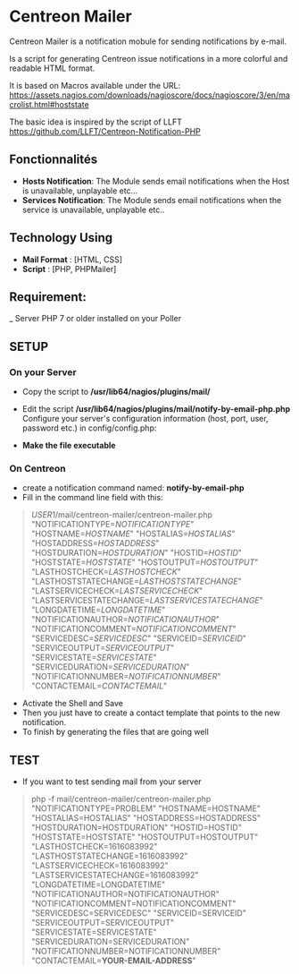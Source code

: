 # Centreon Mailer

Centreon Mailer is a notification mobule for sending notifications by e-mail.

Is a script for generating Centreon issue notifications in a more colorful and readable HTML format.

It is based on Macros available under the URL: https://assets.nagios.com/downloads/nagioscore/docs/nagioscore/3/en/macrolist.html#hoststate

The basic idea is inspired by the script of LLFT https://github.com/LLFT/Centreon-Notification-PHP

## Fonctionnalités

- **Hosts Notification**: The Module sends email notifications when the Host is unavailable, unplayable etc...
- **Services Notification**: The Module sends email notifications when the service is unavailable, unplayable etc..

## Technology Using

- **Mail Format** : [HTML, CSS]
- **Script** : [PHP, PHPMailer]


## Requirement:
_ Server PHP 7 or older installed on your Poller

## SETUP

### On your Server 
 
* Copy the script to __/usr/lib64/nagios/plugins/mail/__

* Edit the script __/usr/lib64/nagios/plugins/mail/notify-by-email-php.php__ Configure your server's configuration information (host, port, user, password etc.) in config/config.php: 
      
* __Make the file executable__


### On Centreon 
 
* create a notification command named: __notify-by-email-php__
* Fill in the command line field with this: 
> $USER1$/mail/centreon-mailer/centreon-mailer.php "NOTIFICATIONTYPE=$NOTIFICATIONTYPE$" "HOSTNAME=$HOSTNAME$" "HOSTALIAS=$HOSTALIAS$" "HOSTADDRESS=$HOSTADDRESS$" "HOSTDURATION=$HOSTDURATION$" "HOSTID=$HOSTID$" "HOSTSTATE=$HOSTSTATE$" "HOSTOUTPUT=$HOSTOUTPUT$" "LASTHOSTCHECK=$LASTHOSTCHECK$" "LASTHOSTSTATECHANGE=$LASTHOSTSTATECHANGE$" "LASTSERVICECHECK=$LASTSERVICECHECK$" "LASTSERVICESTATECHANGE=$LASTSERVICESTATECHANGE$" "LONGDATETIME=$LONGDATETIME$" "NOTIFICATIONAUTHOR=$NOTIFICATIONAUTHOR$" "NOTIFICATIONCOMMENT=$NOTIFICATIONCOMMENT$" "SERVICEDESC=$SERVICEDESC$" "SERVICEID=$SERVICEID$" "SERVICEOUTPUT=$SERVICEOUTPUT$" "SERVICESTATE=$SERVICESTATE$" "SERVICEDURATION=$SERVICEDURATION$" "NOTIFICATIONNUMBER=$NOTIFICATIONNUMBER$" "CONTACTEMAIL=$CONTACTEMAIL$"

* Activate the Shell and Save
* Then you just have to create a contact template that points to the new notification.
* To finish by generating the files that are going well

## TEST

* If you want to test sending mail from your server

>  php -f mail/centreon-mailer/centreon-mailer.php "NOTIFICATIONTYPE=PROBLEM" "HOSTNAME=HOSTNAME" "HOSTALIAS=HOSTALIAS" "HOSTADDRESS=HOSTADDRESS" "HOSTDURATION=HOSTDURATION" "HOSTID=HOSTID" "HOSTSTATE=HOSTSTATE" "HOSTOUTPUT=HOSTOUTPUT" "LASTHOSTCHECK=1616083992" "LASTHOSTSTATECHANGE=1616083992" "LASTSERVICECHECK=1616083992" "LASTSERVICESTATECHANGE=1616083992" "LONGDATETIME=LONGDATETIME" "NOTIFICATIONAUTHOR=NOTIFICATIONAUTHOR" "NOTIFICATIONCOMMENT=NOTIFICATIONCOMMENT" "SERVICEDESC=SERVICEDESC" "SERVICEID=SERVICEID" "SERVICEOUTPUT=SERVICEOUTPUT" "SERVICESTATE=SERVICESTATE" "SERVICEDURATION=SERVICEDURATION" "NOTIFICATIONNUMBER=NOTIFICATIONNUMBER" "CONTACTEMAIL=__YOUR-EMAIL-ADDRESS__"

